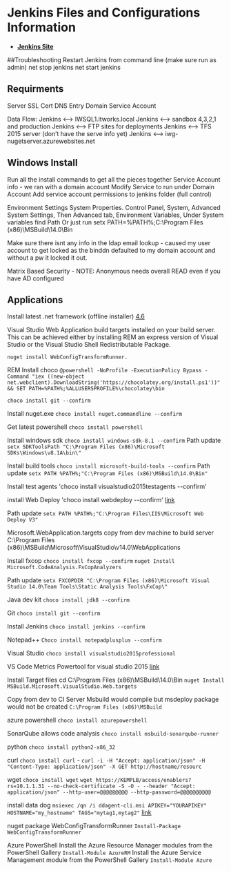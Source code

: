 # Jenkins Files and Configurations Information
* [**Jenkins Site**](https://jenkins)

##Troubleshooting
Restart Jenkins from command line (make sure run as admin)
net stop jenkins
net start jenkins


## Requirments
Server
SSL Cert
DNS Entry
Domain Service Account

Data Flow:
	Jenkins <--> IWSQL1.itworks.local
	Jenkins <--> sandbox 4,3,2,1 and production
	Jenkins <--> FTP sites for deployments 
	Jenkins <--> TFS 2015 server (don’t have the serve info yet)
	Jenkins <--> iwg-nugetserver.azurewebsites.net

## Windows Install
Run all the install commands to get all the pieces together
Service Account info - we ran with a domain account 
Modify Service to run under Domain Account
Add service account permissions to jenkins folder (full control)

Environment Settings 
System Properties. Control Panel, System, Advanced System Settings, Then Advanced tab, Environment Variables, Under System variables find Path
Or just run setx PATH=%PATH%;C:\Program Files (x86)\MSBuild\14.0\Bin

Make sure there isnt any info in the ldap email lookup - caused my user account to get locked as the binddn defaulted to my domain account and without a pw it locked it out.

Matrix Based Security - NOTE: Anonymous needs overall READ even if you have AD configured

## Applications
Install latest .net framework (offline installer)
[4.6](https://www.microsoft.com/en-us/download/details.aspx?id=48137)

Visual Studio Web Application build targets installed on your build server. This can be achieved either by installing REM an express version of Visual Studio or the Visual Studio Shell Redistributable Package.

`nuget install WebConfigTransformRunner.`

REM Install choco
`@powershell -NoProfile -ExecutionPolicy Bypass -Command "iex ((new-object net.webclient).DownloadString('https://chocolatey.org/install.ps1'))" && SET PATH=%PATH%;%ALLUSERSPROFILE%\chocolatey\bin`

`choco install git --confirm`

Install nuget.exe
`choco install nuget.commandline --confirm`

Get latest powershell
`choco install powershell`

Install windows sdk
`choco install windows-sdk-8.1 --confirm`
Path update
`setx SDKToolsPath "C:\Program Files (x86)\Microsoft SDKs\Windows\v8.1A\bin\"`

Install build tools
`choco install microsoft-build-tools --confirm`
Path update
`setx PATH %PATH%;"C:\Program Files (x86)\MSBuild\14.0\Bin"`

Install test agents
'choco install visualstudio2015testagents --confirm'

install Web Deploy
'choco install webdeploy --confirm'
[link](https://www.microsoft.com/en-us/download/confirmation.aspx?id=43717&6B49FDFB-8E5B-4B07-BC31-15695C5A2143=1)

Path update
`setx PATH %PATH%;"C:\Program Files\IIS\Microsoft Web Deploy V3"`

Microsoft.WebApplication.targets
copy from dev machine to build server
C:\\Program Files (x86)\\MSBuild\\Microsoft\\VisualStudio\\v14.0\\WebApplications

Install fxcop
`choco install fxcop --confirm`
`nuget Install Microsoft.CodeAnalysis.FxCopAnalyzers`

Path update
`setx FXCOPDIR "C:\Program Files (x86)\Microsoft Visual Studio 14.0\Team Tools\Static Analysis Tools\FxCop\"`

Java dev kit
`choco install jdk8 --confirm`

Git
`choco install git --confirm`

Install Jenkins
`choco install jenkins --confirm`

Notepad++
`Choco install notepadplusplus --confirm`

Visual Studio
`choco install visualstudio2015professional`

VS Code Metrics Powertool for visual studio 2015
[link](https://www.microsoft.com/en-us/download/details.aspx?id=48213)

Install Target files
cd C:\\Program Files (x86)\\MSBuild\\14.0\\Bin
`nuget Install MSBuild.Microsoft.VisualStudio.Web.targets`

Copy from dev to CI Server
Msbuild would compile but msdeploy package would not be created
`C:\Program Files (x86)\MSBuild`

azure powershell
`choco install azurepowershell`

SonarQube allows code analysis
`choco install msbuild-sonarqube-runner`

python `choco install python2-x86_32`

curl `choco install curl`
	- `curl -i -H "Accept: application/json" -H "Content-Type: application/json" -X GET http://hostname/resourc`

wget `choco install wget`
`wget https://KEMPLB/access/enablers?rs=10.1.1.31 --no-check-certificate -S -O - --header "Accept: application/json" --http-user=@@@@@@@@@ --http-password=@@@@@@@@@@`
 
install data dog
`msiexec /qn /i ddagent-cli.msi APIKEY="YOURAPIKEY" HOSTNAME="my_hostname" TAGS="mytag1,mytag2"`
[link](https://app.datadoghq.com/account/settings#agent/windows)

nuget package WebConfigTransformRunner
`Install-Package WebConfigTransformRunner`

Azure PowerShell
Install the Azure Resource Manager modules from the PowerShell Gallery
`Install-Module AzureRM`
Install the Azure Service Management module from the PowerShell Gallery
`Install-Module Azure`
